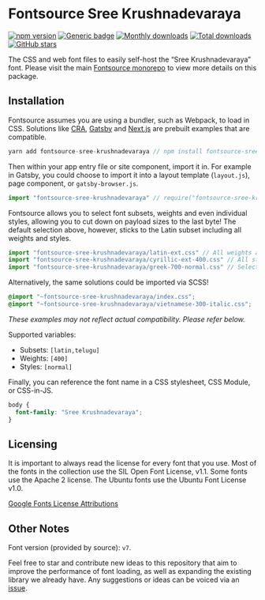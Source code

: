 # Fontsource Sree Krushnadevaraya

[![npm version](https://badge.fury.io/js/fontsource-sree-krushnadevaraya.svg)](https://www.npmjs.com/package/fontsource-sree-krushnadevaraya) [![Generic badge](https://img.shields.io/badge/fontsource-passing-brightgreen)](https://github.com/DecliningLotus/fontsource) [![Monthly downloads](https://badgen.net/npm/dm/fontsource-sree-krushnadevaraya)](https://github.com/DecliningLotus/fontsource) [![Total downloads](https://badgen.net/npm/dt/fontsource-sree-krushnadevaraya)](https://github.com/DecliningLotus/fontsource) [![GitHub stars](https://img.shields.io/github/stars/DecliningLotus/fontsource.svg?style=social&label=Star)](https://GitHub.com/DecliningLotus/fontsource/stargazers/)

The CSS and web font files to easily self-host the “Sree Krushnadevaraya” font. Please visit the main [Fontsource monorepo](https://github.com/DecliningLotus/fontsource) to view more details on this package.

## Installation

Fontsource assumes you are using a bundler, such as Webpack, to load in CSS. Solutions like [CRA](https://create-react-app.dev/), [Gatsby](https://www.gatsbyjs.org/) and [Next.js](https://nextjs.org/) are prebuilt examples that are compatible.

```javascript
yarn add fontsource-sree-krushnadevaraya // npm install fontsource-sree-krushnadevaraya
```

Then within your app entry file or site component, import it in. For example in Gatsby, you could choose to import it into a layout template (`layout.js`), page component, or `gatsby-browser.js`.

```javascript
import "fontsource-sree-krushnadevaraya" // require("fontsource-sree-krushnadevaraya")
```

Fontsource allows you to select font subsets, weights and even individual styles, allowing you to cut down on payload sizes to the last byte! The default selection above, however, sticks to the Latin subset including all weights and styles.

```javascript
import "fontsource-sree-krushnadevaraya/latin-ext.css" // All weights and styles included.
import "fontsource-sree-krushnadevaraya/cyrillic-ext-400.css" // All styles included.
import "fontsource-sree-krushnadevaraya/greek-700-normal.css" // Select either normal or italic.
```

Alternatively, the same solutions could be imported via SCSS!

```scss
@import "~fontsource-sree-krushnadevaraya/index.css";
@import "~fontsource-sree-krushnadevaraya/vietnamese-300-italic.css";
```

_These examples may not reflect actual compatibility. Please refer below._

Supported variables:

- Subsets: `[latin,telugu]`
- Weights: `[400]`
- Styles: `[normal]`

Finally, you can reference the font name in a CSS stylesheet, CSS Module, or CSS-in-JS.

```css
body {
  font-family: "Sree Krushnadevaraya";
}
```

## Licensing

It is important to always read the license for every font that you use.
Most of the fonts in the collection use the SIL Open Font License, v1.1. Some fonts use the Apache 2 license. The Ubuntu fonts use the Ubuntu Font License v1.0.

[Google Fonts License Attributions](https://fonts.google.com/attribution)

## Other Notes

Font version (provided by source): `v7`.

Feel free to star and contribute new ideas to this repository that aim to improve the performance of font loading, as well as expanding the existing library we already have. Any suggestions or ideas can be voiced via an [issue](https://github.com/DecliningLotus/fontsource/issues).
